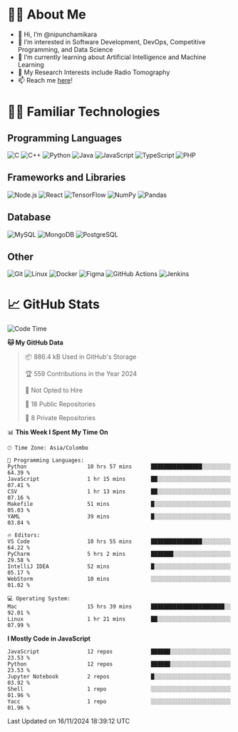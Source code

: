 # 🙋‍♂️ About Me
- 👋 Hi, I’m @nipunchamikara
- 👀 I’m interested in Software Development, DevOps, Competitive Programming, and Data Science
- 🌱 I’m currently learning about Artificial Intelligence and Machine Learning
- 📜 My Research Interests include Radio Tomography
- 📫 Reach me [here](mailto:nipunchamikara@yahoo.com)!

# 👨‍💻 Familiar Technologies

## Programming Languages
![C](https://img.icons8.com/color/48/000000/c-programming.png "C")
![C++](https://img.icons8.com/color/48/000000/c-plus-plus-logo.png "C++")
![Python](https://img.icons8.com/color/48/000000/python.png "Python")
![Java](https://img.icons8.com/color/48/000000/java-coffee-cup-logo.png "Java")
![JavaScript](https://img.icons8.com/color/48/000000/javascript.png "JavaScript")
![TypeScript](https://img.icons8.com/color/48/000000/typescript.png "TypeScript")
![PHP](https://img.icons8.com/officel/48/000000/php-logo.png "PHP")

## Frameworks and Libraries
![Node.js](https://img.icons8.com/color/48/000000/nodejs.png "Node.js")
![React](https://img.icons8.com/officel/48/000000/react.png "React")
![TensorFlow](https://img.icons8.com/color/48/000000/tensorflow.png "TensorFlow")
![NumPy](https://img.icons8.com/color/48/000000/numpy.png "NumPy")
![Pandas](https://img.icons8.com/color/48/000000/pandas.png "Pandas")

## Database
![MySQL](https://img.icons8.com/color/48/000000/mysql-logo.png "MySQL")
![MongoDB](https://img.icons8.com/color/48/000000/mongodb.png "MongoDB")
![PostgreSQL](https://img.icons8.com/color/48/000000/postgreesql.png "PostgreSQL")

## Other
![Git](https://img.icons8.com/color/48/000000/git.png "Git")
![Linux](https://img.icons8.com/color/48/000000/linux.png "Linux")
![Docker](https://img.icons8.com/color/48/000000/docker.png "Docker")
![Figma](https://img.icons8.com/color/48/000000/figma.png "Figma")
![GitHub Actions](https://img.icons8.com/color/48/000000/github.png "GitHub Actions")
![Jenkins](https://img.icons8.com/color/48/000000/jenkins.png "Jenkins")

# 📈 GitHub Stats

<!--START_SECTION:waka-->
![Code Time](http://img.shields.io/badge/Code%20Time-1%2C071%20hrs%201%20min-blue)

**🐱 My GitHub Data** 

> 📦 886.4 kB Used in GitHub's Storage 
 > 
> 🏆 559 Contributions in the Year 2024
 > 
> 🚫 Not Opted to Hire
 > 
> 📜 18 Public Repositories 
 > 
> 🔑 8 Private Repositories 
 > 
📊 **This Week I Spent My Time On** 

```text
🕑︎ Time Zone: Asia/Colombo

💬 Programming Languages: 
Python                   10 hrs 57 mins      ████████████████░░░░░░░░░   64.39 % 
JavaScript               1 hr 15 mins        ██░░░░░░░░░░░░░░░░░░░░░░░   07.41 % 
CSV                      1 hr 13 mins        ██░░░░░░░░░░░░░░░░░░░░░░░   07.16 % 
Makefile                 51 mins             █░░░░░░░░░░░░░░░░░░░░░░░░   05.03 % 
YAML                     39 mins             █░░░░░░░░░░░░░░░░░░░░░░░░   03.84 % 

🔥 Editors: 
VS Code                  10 hrs 55 mins      ████████████████░░░░░░░░░   64.22 % 
PyCharm                  5 hrs 2 mins        ███████░░░░░░░░░░░░░░░░░░   29.58 % 
IntelliJ IDEA            52 mins             █░░░░░░░░░░░░░░░░░░░░░░░░   05.17 % 
WebStorm                 10 mins             ░░░░░░░░░░░░░░░░░░░░░░░░░   01.02 % 

💻 Operating System: 
Mac                      15 hrs 39 mins      ███████████████████████░░   92.01 % 
Linux                    1 hr 21 mins        ██░░░░░░░░░░░░░░░░░░░░░░░   07.99 % 
```

**I Mostly Code in JavaScript** 

```text
JavaScript               12 repos            ██████░░░░░░░░░░░░░░░░░░░   23.53 % 
Python                   12 repos            ██████░░░░░░░░░░░░░░░░░░░   23.53 % 
Jupyter Notebook         2 repos             █░░░░░░░░░░░░░░░░░░░░░░░░   03.92 % 
Shell                    1 repo              ░░░░░░░░░░░░░░░░░░░░░░░░░   01.96 % 
Yacc                     1 repo              ░░░░░░░░░░░░░░░░░░░░░░░░░   01.96 % 
```




 Last Updated on 16/11/2024 18:39:12 UTC
<!--END_SECTION:waka-->

